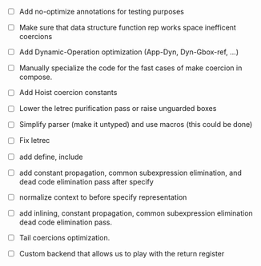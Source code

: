 - [ ] Add no-optimize annotations for testing purposes
- [ ] Make sure that data structure function rep works space inefficent coercions
- [ ] Add Dynamic-Operation optimization (App-Dyn, Dyn-Gbox-ref, ...)
- [ ] Manually specialize the code for the fast cases of make coercion
      in compose.
- [ ] Add Hoist coercion constants
- [ ] Lower the letrec purification pass or raise unguarded boxes
- [ ] Simplify parser (make it untyped) and use macros (this could be done)
- [ ] Fix letrec
- [ ] add define, include
- [ ] add constant propagation, common subexpression elimination,
      and dead code elimination pass after specify
- [ ] normalize context to before specify representation
- [ ] add inlining, constant propagation, common subexpression elimination
      dead code elimination pass.
- [ ] Tail coercions optimization.
- [ ] Custom backend that allows us to play with the return register
      
